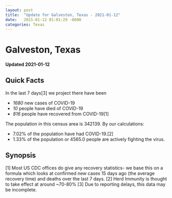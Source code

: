 ```yaml
---
layout: post
title:  "Update for Galveston, Texas - 2021-01-12"
date:   2021-01-12 01:01:29 -0600
categories: Texas
---
```


# Galveston, Texas
#### Updated 2021-01-12

## Quick Facts

In the last 7 days[3] we project there have been
- *1680* new cases of COVID-19
- *10* people have died of COVID-19
- *816* people have recovered from COVID-19[1]

The population in this census area is 342139. By our calculations:
- 7.02% of the population have had COVID-19.[2]
- 1.33% of the population or 4565.0 people are actively fighting the virus.

## Synopsis




[1] Most US CDC offices do give any recovery statistics- we base this on a formula which looks at confirmed new cases
15 days ago (the average recovery time) and deaths over the last 7 days.
[2] Herd Immunity is thought to take effect at around ~70-80%
[3] Due to reporting delays, this data may be incomplete. 
    